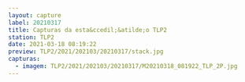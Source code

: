 ```yaml
---
layout: capture
label: 20210317
title: Capturas da esta&ccedil;&atilde;o TLP2
station: TLP2
date: 2021-03-18 08:19:22
preview: TLP2/2021/202103/20210317/stack.jpg
capturas:
  - imagem: TLP2/2021/202103/20210317/M20210318_081922_TLP_2P.jpg
---
```

